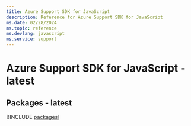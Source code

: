 ```yaml
---
title: Azure Support SDK for JavaScript
description: Reference for Azure Support SDK for JavaScript
ms.date: 02/28/2024
ms.topic: reference
ms.devlang: javascript
ms.service: support
---
```

# Azure Support SDK for JavaScript - latest
## Packages - latest
[!INCLUDE [packages](support-index.md)]
